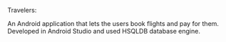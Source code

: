 Travelers:

An Android application that lets the users book flights and pay for them. Developed in Android Studio and used HSQLDB database engine.
